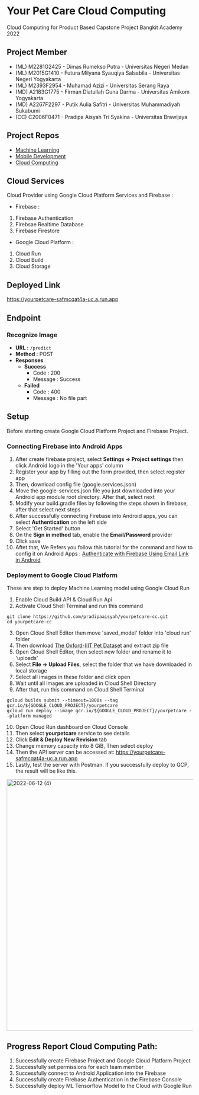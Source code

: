 # Your Pet Care Cloud Computing

Cloud Computing for Product Based Capstone Project Bangkit Academy 2022

## Project Member
* (ML) M2281G2425 - Dimas Rumekso Putra - Universitas Negeri Medan
* (ML) M2015G1410 - Futura Milyana Syauqiya Salsabila - Universitas Negeri Yogyakarta
* (ML) M2393F2954 - Muhamad Azizi - Universitas Serang Raya
* (MD) A2183G1775 - Firman Diatullah Guna Darma - Universitas Amikom Yogyakarta
* (MD) A2267F2297 - Putik Aulia Safitri - Universitas Muhammadiyah Sukabumi
* (CC) C2006F0471 - Pradipa Aisyah Tri Syakina - Universitas Brawijaya

## Project Repos
* [Machine Learning](https://github.com/memelabela/yourpetcare-ml)
* [Mobile Development](https://github.com/vandarma27/yourpetcare-md)
* [Cloud Computing](https://github.com/pradipaaisyah/yourpetcare-cc)

## Cloud Services

Cloud Provider using Google Cloud Platform Services and Firebase :

* Firebase :
1. Firebase Authentication
2. Firebsae Realtime Database
3. Firebase Firestore

* Google Cloud Platform :
1. Cloud Run
2. Cloud Build
3. Cloud Storage

## Deployed Link
https://yourpetcare-safmcqat4a-uc.a.run.app
## Endpoint
### Recognize Image

- **URL :**
  ``` /predict ```
- **Method :**
  POST
- **Responses**
  - **Success**
    - Code : 200
    - Message : Success
  - **Failed**
    - Code : 400
    - Message : No file part

## Setup
Before starting create Google Cloud Platform Project and Firebase Project.
### Connecting Firebase into Android Apps
1. After create firebase project, select **Settings -> Project settings** then click Android logo in the 'Your apps' column
2. Register your app by filling out the form provided, then select register app
3. Then, download config file (google.services.json)
4. Move the google-services.json file you just downloaded into your Android app module root directory. After that, select next
5. Modify your build.gradle files by following the steps shown in firebase, after that select next steps
6. After successfully connecting Firebase into Android apps, you can select **Authentication** on the left side
7. Select 'Get Started' button
8. On the **Sign in method** tab, enable the **Email/Password** provider
9. Click save
10. Aftet that, We Refers you follow this tutorial for the command and how to config it on Android Apps : [Authenticate with Firebase Using Email Link in Android](https://firebase.google.com/docs/auth/android/email-link-auth?authuser=0&hl=en#kotlin+ktx_1)

### Deployment to Google Cloud Platform
These are step to deploy Machine Learning model using Google Cloud Run
1. Enable Cloud Build API & Cloud Run Api
2. Activate Cloud Shell Terminal and run this command
  ``` 
  git clone https://github.com/pradipaaisyah/yourpetcare-cc.git
  cd yourpetcare-cc
  ``` 
3. Open Cloud Shell Editor then move 'saved_model' folder into 'cloud run' folder
4. Then download [The Oxford-IIIT Pet Dataset](https://www.robots.ox.ac.uk/~vgg/data/pets/) and extract zip file 
5. Open Cloud Shell Editor, then select new folder and rename it to 'uploads'
6. Select **File -> Upload Files**, select the folder that we have downloaded in local storage
7. Select all images in these folder and click open
8. Wait until all images are uploaded in Cloud Shell Directory
9. After that, run this command on Cloud Shell Terminal
```
gcloud builds submit --timeout=1800s --tag gcr.io/${GOOGLE_CLOUD_PROJECT}/yourpetcare
gcloud run deploy --image gcr.io/${GOOGLE_CLOUD_PROJECT}/yourpetcare --platform managed
```
10. Open Cloud Run dashboard on Cloud Console
11. Then select **yourpetcare** service to see details
12. Click **Edit & Deploy New Revision** tab
13. Change memory capacity into 8 GiB, Then select deploy
14. Then the API server can be accessed at: https://yourpetcare-safmcqat4a-uc.a.run.app
15. Lastly, test the server with Postman. If you successfully deploy to GCP, the result will be like this.
<img width="679" alt="2022-06-12 (4)" src="https://user-images.githubusercontent.com/99383349/173230097-060c36c2-62c0-4043-87aa-e8e46676bc04.png">

## Progress Report Cloud Computing Path:
1. Successfully create Firebase Project and Google Cloud Platform Project
2. Successfully set permissions for each team member
3. Successfully connect to Android Application into the Firebase
4. Successfully create Firebase Authentication in the Firebase Console
5. Successfully deploy ML Tensorflow Model to the Cloud with Google Run
